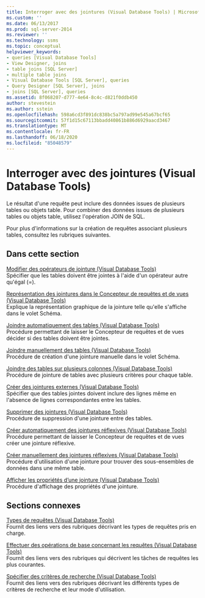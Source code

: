 ```yaml
---
title: Interroger avec des jointures (Visual Database Tools) | Microsoft Docs
ms.custom: ''
ms.date: 06/13/2017
ms.prod: sql-server-2014
ms.reviewer: ''
ms.technology: ssms
ms.topic: conceptual
helpviewer_keywords:
- queries [Visual Database Tools]
- View Designer, joins
- table joins [SQL Server]
- multiple table joins
- Visual Database Tools [SQL Server], queries
- Query Designer [SQL Server], joins
- joins [SQL Server], queries
ms.assetid: 8f068207-d777-4e64-8c4c-d821f0ddb450
author: stevestein
ms.author: sstein
ms.openlocfilehash: 598a6cd3f891dc838bc5a797ad99e545a67bcf65
ms.sourcegitcommit: 57f1d15c67113bbadd40861b886d6929aacd3467
ms.translationtype: MT
ms.contentlocale: fr-FR
ms.lasthandoff: 06/18/2020
ms.locfileid: "85048579"
---
```

# <a name="query-with-joins-visual-database-tools"></a>Interroger avec des jointures (Visual Database Tools)
  Le résultat d'une requête peut inclure des données issues de plusieurs tables ou objets table. Pour combiner des données issues de plusieurs tables ou objets table, utilisez l'opération JOIN de SQL.  
  
 Pour plus d'informations sur la création de requêtes associant plusieurs tables, consultez les rubriques suivantes.  
  
## <a name="in-this-section"></a>Dans cette section  
 [Modifier des opérateurs de jointure &#40;Visual Database Tools&#41;](visual-database-tools.md)  
 Spécifier que les tables doivent être jointes à l'aide d'un opérateur autre qu'égal (=).  
  
 [Représentation des jointures dans le Concepteur de requêtes et de vues &#40;Visual Database Tools&#41;](how-the-query-and-view-designer-represents-joins-visual-database-tools.md)  
 Explique la représentation graphique de la jointure telle qu'elle s'affiche dans le volet Schéma.  
  
 [Joindre automatiquement des tables &#40;Visual Database Tools&#41;](join-tables-automatically-visual-database-tools.md)  
 Procédure permettant de laisser le Concepteur de requêtes et de vues décider si des tables doivent être jointes.  
  
 [Joindre manuellement des tables &#40;Visual Database Tools&#41;](join-tables-manually-visual-database-tools.md)  
 Procédure de création d'une jointure manuelle dans le volet Schéma.  
  
 [Joindre des tables sur plusieurs colonnes &#40;Visual Database Tools&#41;](join-tables-on-multiple-columns-visual-database-tools.md)  
 Procédure de jointure de tables avec plusieurs critères pour chaque table.  
  
 [Créer des jointures externes &#40;Visual Database Tools&#41;](create-outer-joins-visual-database-tools.md)  
 Spécifier que des tables jointes doivent inclure des lignes même en l'absence de lignes correspondantes entre les tables.  
  
 [Supprimer des jointures &#40;Visual Database Tools&#41;](remove-joins-visual-database-tools.md)  
 Procédure de suppression d'une jointure entre des tables.  
  
 [Créer automatiquement des jointures réflexives &#40;Visual Database Tools&#41;](create-self-joins-automatically-visual-database-tools.md)  
 Procédure permettant de laisser le Concepteur de requêtes et de vues créer une jointure réflexive.  
  
 [Créer manuellement des jointures réflexives &#40;Visual Database Tools&#41;](create-self-joins-manually-visual-database-tools.md)  
 Procédure d'utilisation d'une jointure pour trouver des sous-ensembles de données dans une même table.  
  
 [Afficher les propriétés d’une jointure &#40;Visual Database Tools&#41;](view-join-properties-visual-database-tools.md)  
 Procédure d'affichage des propriétés d'une jointure.  
  
## <a name="related-sections"></a>Sections connexes  
 [Types de requêtes &#40;Visual Database Tools&#41;](types-of-queries-visual-database-tools.md)  
 Fournit des liens vers des rubriques décrivant les types de requêtes pris en charge.  
  
 [Effectuer des opérations de base concernant les requêtes &#40;Visual Database Tools&#41;](perform-basic-operations-with-queries-visual-database-tools.md)  
 Fournit des liens vers des rubriques qui décrivent les tâches de requêtes les plus courantes.  
  
 [Spécifier des critères de recherche &#40;Visual Database Tools&#41;](specify-search-criteria-visual-database-tools.md)  
 Fournit des liens vers des rubriques décrivant les différents types de critères de recherche et leur mode d'utilisation.  
  
  

